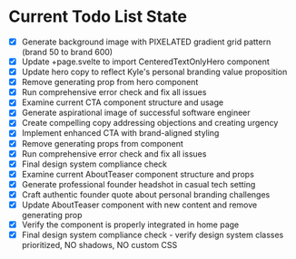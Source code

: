 <!-- DO NOT EDIT - Managed by todo_list tool -->
<!-- Updated: 2025-10-04T18:36:17.914Z -->

# Current Todo List State

- [x] Generate background image with PIXELATED gradient grid pattern (brand 50 to brand 600)
- [x] Update +page.svelte to import CenteredTextOnlyHero component
- [x] Update hero copy to reflect Kyle's personal branding value proposition
- [x] Remove generating prop from hero component
- [x] Run comprehensive error check and fix all issues
- [x] Examine current CTA component structure and usage
- [x] Generate aspirational image of successful software engineer
- [x] Create compelling copy addressing objections and creating urgency
- [x] Implement enhanced CTA with brand-aligned styling
- [x] Remove generating props from component
- [x] Run comprehensive error check and fix all issues
- [x] Final design system compliance check
- [x] Examine current AboutTeaser component structure and props
- [x] Generate professional founder headshot in casual tech setting
- [x] Craft authentic founder quote about personal branding challenges
- [x] Update AboutTeaser component with new content and remove generating prop
- [x] Verify the component is properly integrated in home page
- [x] Final design system compliance check - verify design system classes prioritized, NO shadows, NO custom CSS
